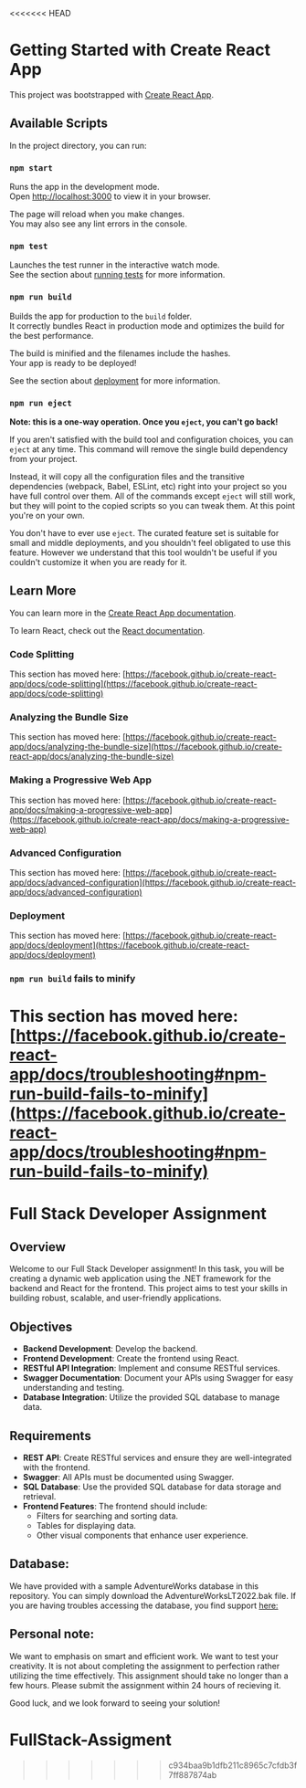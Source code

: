 <<<<<<< HEAD
# Getting Started with Create React App

This project was bootstrapped with [Create React App](https://github.com/facebook/create-react-app).

## Available Scripts

In the project directory, you can run:

### `npm start`

Runs the app in the development mode.\
Open [http://localhost:3000](http://localhost:3000) to view it in your browser.

The page will reload when you make changes.\
You may also see any lint errors in the console.

### `npm test`

Launches the test runner in the interactive watch mode.\
See the section about [running tests](https://facebook.github.io/create-react-app/docs/running-tests) for more information.

### `npm run build`

Builds the app for production to the `build` folder.\
It correctly bundles React in production mode and optimizes the build for the best performance.

The build is minified and the filenames include the hashes.\
Your app is ready to be deployed!

See the section about [deployment](https://facebook.github.io/create-react-app/docs/deployment) for more information.

### `npm run eject`

**Note: this is a one-way operation. Once you `eject`, you can't go back!**

If you aren't satisfied with the build tool and configuration choices, you can `eject` at any time. This command will remove the single build dependency from your project.

Instead, it will copy all the configuration files and the transitive dependencies (webpack, Babel, ESLint, etc) right into your project so you have full control over them. All of the commands except `eject` will still work, but they will point to the copied scripts so you can tweak them. At this point you're on your own.

You don't have to ever use `eject`. The curated feature set is suitable for small and middle deployments, and you shouldn't feel obligated to use this feature. However we understand that this tool wouldn't be useful if you couldn't customize it when you are ready for it.

## Learn More

You can learn more in the [Create React App documentation](https://facebook.github.io/create-react-app/docs/getting-started).

To learn React, check out the [React documentation](https://reactjs.org/).

### Code Splitting

This section has moved here: [https://facebook.github.io/create-react-app/docs/code-splitting](https://facebook.github.io/create-react-app/docs/code-splitting)

### Analyzing the Bundle Size

This section has moved here: [https://facebook.github.io/create-react-app/docs/analyzing-the-bundle-size](https://facebook.github.io/create-react-app/docs/analyzing-the-bundle-size)

### Making a Progressive Web App

This section has moved here: [https://facebook.github.io/create-react-app/docs/making-a-progressive-web-app](https://facebook.github.io/create-react-app/docs/making-a-progressive-web-app)

### Advanced Configuration

This section has moved here: [https://facebook.github.io/create-react-app/docs/advanced-configuration](https://facebook.github.io/create-react-app/docs/advanced-configuration)

### Deployment

This section has moved here: [https://facebook.github.io/create-react-app/docs/deployment](https://facebook.github.io/create-react-app/docs/deployment)

### `npm run build` fails to minify

This section has moved here: [https://facebook.github.io/create-react-app/docs/troubleshooting#npm-run-build-fails-to-minify](https://facebook.github.io/create-react-app/docs/troubleshooting#npm-run-build-fails-to-minify)
=======
# Full Stack Developer Assignment

## Overview
Welcome to our Full Stack Developer assignment! In this task, you will be creating a dynamic web application using the .NET framework for the backend and React for the frontend. This project aims to test your skills in building robust, scalable, and user-friendly applications.

## Objectives
- **Backend Development**: Develop the backend.
- **Frontend Development**: Create the frontend using React.
- **RESTful API Integration**: Implement and consume RESTful services.
- **Swagger Documentation**: Document your APIs using Swagger for easy understanding and testing.
- **Database Integration**: Utilize the provided SQL database to manage data.

## Requirements
- **REST API**: Create RESTful services and ensure they are well-integrated with the frontend.
- **Swagger**: All APIs must be documented using Swagger.
- **SQL Database**: Use the provided SQL database for data storage and retrieval.
- **Frontend Features**: The frontend should include:
  - Filters for searching and sorting data.
  - Tables for displaying data.
  - Other visual components that enhance user experience.

## Database: 
We have provided with a sample AdventureWorks database in this repository. You can simply download the AdventureWorksLT2022.bak file. If you are having troubles accessing the database, you find support [here:](https://learn.microsoft.com/en-us/sql/samples/adventureworks-install-configure?view=sql-server-ver16&tabs=ssms)

## Personal note:
We want to emphasis on smart and efficient work. We want to test your creativity. It is not about completing the assignment to perfection rather utilizing the time effectively. This assignment should take no longer than a few hours. Please submit the assignment within 24 hours of recieving it. 

Good luck, and we look forward to seeing your solution!
# FullStack-Assigment
>>>>>>> c934baa9b1dfb211c8965c7cfdb3f7ff887874ab
